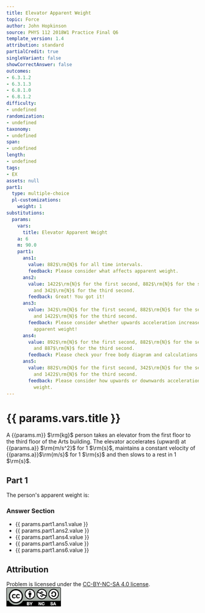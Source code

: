 ```yaml
---
title: Elevator Apparent Weight
topic: Force
author: John Hopkinson
source: PHYS 112 2018W1 Practice Final Q6
template_version: 1.4
attribution: standard
partialCredit: true
singleVariant: false
showCorrectAnswer: false
outcomes:
- 6.3.1.2
- 6.3.1.3
- 6.8.1.0
- 6.8.1.2
difficulty:
- undefined
randomization:
- undefined
taxonomy:
- undefined
span:
- undefined
length:
- undefined
tags:
- EX
assets: null
part1:
  type: multiple-choice
  pl-customizations:
    weight: 1
substitutions:
  params:
    vars:
      title: Elevator Apparent Weight
    a: 6
    m: 90.0
    part1:
      ans1:
        value: 882$\rm{N}$ for all time intervals.
        feedback: Please consider what affects apparent weight.
      ans2:
        value: 1422$\rm{N}$ for the first second, 882$\rm{N}$ for the second second,
          and 342$\rm{N}$ for the third second.
        feedback: Great! You got it!
      ans3:
        value: 342$\rm{N}$ for the first second, 882$\rm{N}$ for the second second,
          and 1422$\rm{N}$ for the third second.
        feedback: Please consider whether upwards acceleration increases or decreases
          apparent weight!
      ans4:
        value: 892$\rm{N}$ for the first second, 882$\rm{N}$ for the second second,
          and 887$\rm{N}$ for the third second.
        feedback: Please check your free body diagram and calculations!
      ans5:
        value: 882$\rm{N}$ for the first second, 342$\rm{N}$ for the second second,
          and 1422$\rm{N}$ for the third second.
        feedback: Please consider how upwards or downwards acceleration affects apparent
          weight.
---
```

# {{ params.vars.title }}
A {{params.m}} $\rm{kg}$ person takes an elevator from the first floor to the third floor of the Arts building. The elevator accelerates (upward) at {{params.a}} $\rm{m/s^2}$ for 1 $\rm{s}$, maintains a constant velocity of {{params.a}}$\rm{m/s}$ for 1 $\rm{s}$ and then slows to a rest in 1 $\rm{s}$.

## Part 1

The person's apparent weight is:

### Answer Section

- {{ params.part1.ans1.value }}
- {{ params.part1.ans2.value }}
- {{ params.part1.ans4.value }}
- {{ params.part1.ans5.value }}
- {{ params.part1.ans6.value }}

## Attribution

Problem is licensed under the [CC-BY-NC-SA 4.0 license](https://creativecommons.org/licenses/by-nc-sa/4.0/).<br> ![The Creative Commons 4.0 license requiring attribution-BY, non-commercial-NC, and share-alike-SA license.](https://raw.githubusercontent.com/firasm/bits/master/by-nc-sa.png)